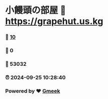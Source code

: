 # 小饅頭の部屋 :link: https://grapehut.us.kg 
### :page_facing_up: [10](https://grapehut.us.kg/tag.html) 
### :speech_balloon: 0 
### :hibiscus: 53032 
### :alarm_clock: 2024-09-25 10:28:40 
### Powered by :heart: [Gmeek](https://github.com/Meekdai/Gmeek)
